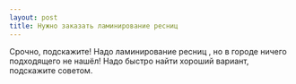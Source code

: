 ```yaml
---
layout: post 
title: Нужно заказать ламинирование ресниц  
--- 
```

Срочно, подскажите! Надо ламинирование ресниц , но в городе ничего подходящего не нашёл! Надо быстро найти хороший вариант, подскажите советом.